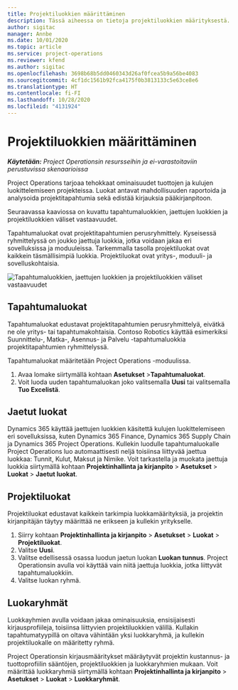 ```yaml
---
title: Projektiluokkien määrittäminen
description: Tässä aiheessa on tietoja projektiluokkien määrityksestä.
author: sigitac
manager: Annbe
ms.date: 10/01/2020
ms.topic: article
ms.service: project-operations
ms.reviewer: kfend
ms.author: sigitac
ms.openlocfilehash: 3698b68b5dd0460343d26af0fcea5b9a56be4083
ms.sourcegitcommit: 4cf1dc1561b92fca4175f0b3813133c5e63ce8e6
ms.translationtype: HT
ms.contentlocale: fi-FI
ms.lasthandoff: 10/28/2020
ms.locfileid: "4131924"
---
```

# <a name="configure-project-categories"></a>Projektiluokkien määrittäminen

_**Käytetään:** Project Operationsin resursseihin ja ei-varastoitaviin perustuvissa skenaarioissa_

Project Operations tarjoaa tehokkaat ominaisuudet tuottojen ja kulujen luokittelemiseen projekteissa. Luokat antavat mahdollisuuden raportoida ja analysoida projektitapahtumia sekä edistää kirjauksia pääkirjanpitoon.

Seuraavassa kaaviossa on kuvattu tapahtumaluokkien, jaettujen luokkien ja projektiluokkien väliset vastaavuudet. 

Tapahtumaluokat ovat projektitapahtumien perusryhmittely. Kyseisessä ryhmittelyssä on joukko jaettuja luokkia, jotka voidaan jakaa eri sovelluksissa ja moduuleissa. Tarkemmalla tasolla projektiluokat ovat kaikkein täsmällisimpiä luokkia. Projektiluokat ovat yritys-, moduuli- ja sovelluskohtaisia.

![Tapahtumaluokkien, jaettujen luokkien ja projektiluokkien väliset vastaavuudet](media/project-categories.png)

## <a name="transaction-categories"></a>Tapahtumaluokat

Tapahtumaluokat edustavat projektitapahtumien perusryhmittelyä, eivätkä ne ole yritys- tai tapahtumakohtaisia. Contoso Robotics käyttää esimerkiksi Suunnittelu-, Matka-, Asennus- ja Palvelu -tapahtumaluokkia projektitapahtumien ryhmittelyssä.

Tapahtumaluokat määritetään Project Operations -moduulissa. 
1. Avaa lomake siirtymällä kohtaan **Asetukset** \>**Tapahtumaluokat**. 
2. Voit luoda uuden tapahtumaluokan joko valitsemalla **Uusi** tai valitsemalla **Tuo Excelistä**.

## <a name="shared-categories"></a>Jaetut luokat

Dynamics 365 käyttää jaettujen luokkien käsitettä kulujen luokittelemiseen eri sovelluksissa, kuten Dynamics 365 Finance, Dynamics 365 Supply Chain ja Dynamics 365 Project Operations. Kullekin luodulle tapahtumaluokalle Project Operations luo automaattisesti neljä toisiinsa liittyvää jaettua luokkaa: Tunnit, Kulut, Maksut ja Nimike. Voit tarkastella ja muokata jaettuja luokkia siirtymällä kohtaan **Projektinhallinta ja kirjanpito** \> **Asetukset** \> **Luokat** \> **Jaetut luokat**.

## <a name="project-categories"></a>Projektiluokat

Projektiluokat edustavat kaikkein tarkimpia luokkamäärityksiä, ja projektin kirjanpitäjän täytyy määrittää ne erikseen ja kullekin yritykselle.

1. Siirry kohtaan **Projektinhallinta ja kirjanpito** \> **Asetukset** \> **Luokat** \> **Projektiluokat**.
2. Valitse **Uusi**.
3. Valitse edellisessä osassa luodun jaetun luokan **Luokan tunnus**. Project Operationsin avulla voi käyttää vain niitä jaettuja luokkia, jotka liittyvät tapahtumaluokkiin.
4. Valitse luokan ryhmä.

## <a name="category-groups"></a>Luokaryhmät

Luokkayhmien avulla voidaan jakaa ominaisuuksia, ensisijaisesti kirjausprofiileja, toisiinsa liittyvien projektiluokkien välillä. Kullakin tapahtumatyypillä on oltava vähintään yksi luokkaryhmä, ja kullekin projektiluokalle on määritetty ryhmä.

Project Operationsin kirjausmääritykset määräytyvät projektin kustannus- ja tuottoprofiilin sääntöjen, projektiluokkien ja luokkaryhmien mukaan. Voit määrittää luokkaryhmiä siirtymällä kohtaan **Projektinhallinta ja kirjanpito** \> **Asetukset** \> **Luokat** \> **Luokkaryhmät**.
